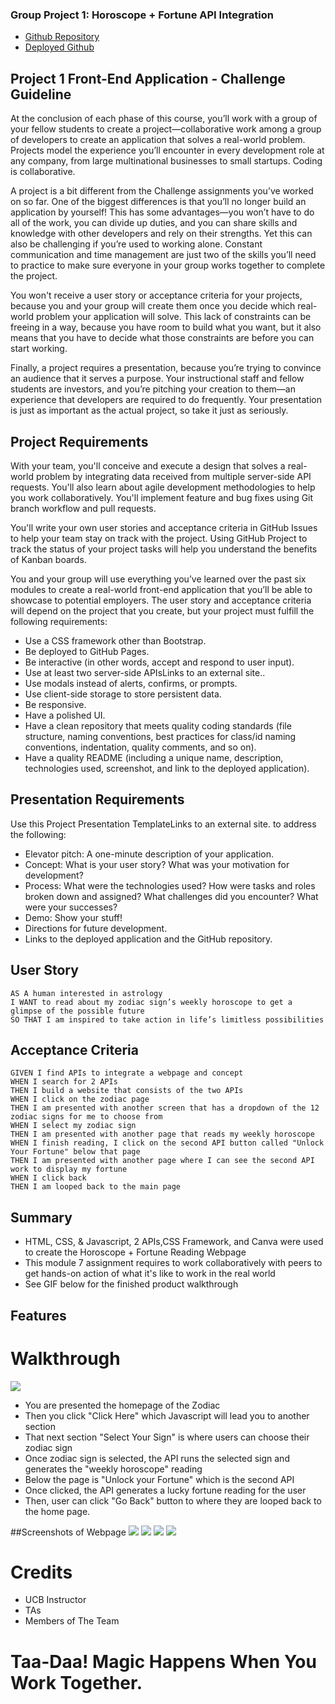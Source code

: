 ### Group Project 1: Horoscope + Fortune API Integration

* [Github Repository](https://github.com/JackW2023/Moira)
* [Deployed Github](https://jackw2023.github.io/Moira/) 

## Project 1 Front-End Application - Challenge Guideline
At the conclusion of each phase of this course, you’ll work with a group of your fellow students to create a project—collaborative work among a group of developers to create an application that solves a real-world problem. Projects model the experience you’ll encounter in every development role at any company, from large multinational businesses to small startups. Coding is collaborative.

A project is a bit different from the Challenge assignments you’ve worked on so far. One of the biggest differences is that you’ll no longer build an application by yourself! This has some advantages—you won’t have to do all of the work, you can divide up duties, and you can share skills and knowledge with other developers and rely on their strengths. Yet this can also be challenging if you’re used to working alone. Constant communication and time management are just two of the skills you’ll need to practice to make sure everyone in your group works together to complete the project.

You won't receive a user story or acceptance criteria for your projects, because you and your group will create them once you decide which real-world problem your application will solve. This lack of constraints can be freeing in a way, because you have room to build what you want, but it also means that you have to decide what those constraints are before you can start working.

Finally, a project requires a presentation, because you’re trying to convince an audience that it serves a purpose. Your instructional staff and fellow students are investors, and you’re pitching your creation to them—an experience that developers are required to do frequently. Your presentation is just as important as the actual project, so take it just as seriously.

## Project Requirements

With your team, you'll conceive and execute a design that solves a real-world problem by integrating data received from multiple server-side API requests. You'll also learn about agile development methodologies to help you work collaboratively. You'll implement feature and bug fixes using Git branch workflow and pull requests.

You'll write your own user stories and acceptance criteria in GitHub Issues to help your team stay on track with the project. Using GitHub Project to track the status of your project tasks will help you understand the benefits of Kanban boards.

You and your group will use everything you’ve learned over the past six modules to create a real-world front-end application that you’ll be able to showcase to potential employers. The user story and acceptance criteria will depend on the project that you create, but your project must fulfill the following requirements:

* Use a CSS framework other than Bootstrap.
* Be deployed to GitHub Pages.
* Be interactive (in other words, accept and respond to user input).
* Use at least two server-side APIsLinks to an external site..
* Use modals instead of alerts, confirms, or prompts.
* Use client-side storage to store persistent data.
* Be responsive.
* Have a polished UI.
* Have a clean repository that meets quality coding standards (file structure, naming conventions, best practices for class/id naming conventions, indentation, quality comments, and so on).
* Have a quality README (including a unique name, description, technologies used, screenshot, and link to the deployed application).

## Presentation Requirements

Use this Project Presentation TemplateLinks to an external site. to address the following:

* Elevator pitch: A one-minute description of your application.
* Concept: What is your user story? What was your motivation for development?
* Process: What were the technologies used? How were tasks and roles broken down and assigned? What challenges did you encounter? What were your successes?
* Demo: Show your stuff!
* Directions for future development.
* Links to the deployed application and the GitHub repository.

## User Story

```
AS A human interested in astrology 
I WANT to read about my zodiac sign’s weekly horoscope to get a glimpse of the possible future
SO THAT I am inspired to take action in life’s limitless possibilities 
```

## Acceptance Criteria

```
GIVEN I find APIs to integrate a webpage and concept
WHEN I search for 2 APIs
THEN I build a website that consists of the two APIs
WHEN I click on the zodiac page
THEN I am presented with another screen that has a dropdown of the 12 zodiac signs for me to choose from
WHEN I select my zodiac sign
THEN I am presented with another page that reads my weekly horoscope
WHEN I finish reading, I click on the second API button called "Unlock Your Fortune" below that page
THEN I am presented with another page where I can see the second API work to display my fortune
WHEN I click back
THEN I am looped back to the main page
```

## Summary

* HTML, CSS, & Javascript, 2 APIs,CSS Framework, and Canva were used to create the Horoscope + Fortune Reading Webpage
* This module 7 assignment requires to work collaboratively with peers to get hands-on action of what it's like to work in the real world
* See GIF below for the finished product walkthrough

## Features
# Walkthrough

![](./Assets/images/ZodiacWalkthrough.gif)

* You are presented the homepage of the Zodiac
* Then you click "Click Here" which Javascript will lead you to another section
* That next section "Select Your Sign" is where users can choose their zodiac sign
* Once zodiac sign is selected, the API runs the selected sign and generates the "weekly horoscope" reading
* Below the page is "Unlock your Fortune" which is the second API
* Once clicked, the API generates a lucky fortune reading for the user
* Then, user can click "Go Back" button to where they are looped back to the home page.

##Screenshots of Webpage
![](./Assets/images/ZodiacWalkthrough1.png)
![](./Assets/images/ZodiacWalkthrough2.png)
![](./Assets/images/ZodiacWalkthrough3.png)
![](./Assets/images/ZodiacWalkthrough4.png)

# Credits
* UCB Instructor
* TAs
* Members of The Team

# Taa-Daa! Magic Happens When You Work Together.
